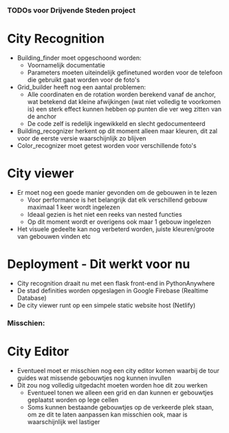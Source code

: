 ### TODOs voor Drijvende Steden project
# City Recognition
- Building_finder moet opgeschoond worden:
    - Voornamelijk documentatie
    - Parameters moeten uiteindelijk gefinetuned worden voor de telefoon die gebruikt gaat worden voor de foto's
- Grid_builder heeft nog een aantal problemen:
    - Alle coordinaten en de rotation worden berekend vanaf de anchor, wat betekend dat kleine afwijkingen (wat niet volledig te voorkomen is) een sterk effect kunnen hebben op punten die ver weg zitten van de anchor
    - De code zelf is redelijk ingewikkeld en slecht gedocumenteerd
- Building_recognizer herkent op dit moment alleen maar kleuren, dit zal voor de eerste versie waarschijnlijk zo blijven
- Color_recognizer moet getest worden voor verschillende foto's

# City viewer
- Er moet nog een goede manier gevonden om de gebouwen in te lezen
    - Voor performance is het belangrijk dat elk verschillend gebouw maximaal 1 keer wordt ingelezen
    - Ideaal gezien is het niet een reeks van nested functies
    - Op dit moment wordt er overigens ook maar 1 gebouw ingelezen
- Het visuele gedeelte kan nog verbeterd worden, juiste kleuren/groote van gebouwen vinden etc

# Deployment - Dit werkt voor nu
- City recognition draait nu met een flask front-end in PythonAnywhere
- De stad definities worden opgeslagen in Google Firebase (Realtime Database)
- De city viewer runt op een simpele static website host (Netlify)

### Misschien:
# City Editor
- Eventueel moet er misschien nog een city editor komen waarbij de tour guides wat missende gebouwtjes nog kunnen invullen
- Dit zou nog volledig uitgedacht moeten worden hoe dit zou werken
    - Eventueel tonen we alleen een grid en dan kunnen er gebouwtjes geplaatst worden op lege cellen
    - Soms kunnen bestaande gebouwtjes op de verkeerde plek staan, om ze dit te laten aanpassen kan misschien ook, maar is waarschijnlijk wel lastiger